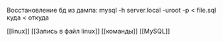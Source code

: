 Восстановление бд из дампа:
mysql -h server.local -uroot -p < file.sql
куда < откуда

[[linux]] [[Запись в файл linux]] [[команды]]  [[MySQL]] 
